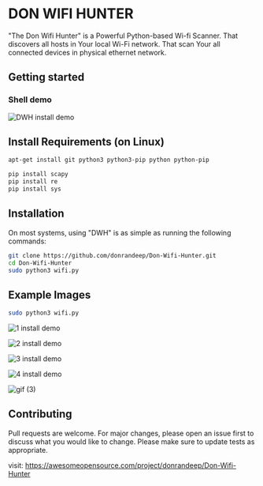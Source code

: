 <!-- start_ppi_description -->

# DON WIFI HUNTER 

"The Don Wifi Hunter"  is a Powerful Python-based Wi-fi Scanner.
That discovers all hosts in Your local Wi-Fi network. That scan Your all connected devices in physical ethernet network.  



## Getting started


### Shell demo

![DWH install demo](https://github.com/donrandeep/Don-Wifi-Hunter/blob/master/Images/gif1.gif)


## Install Requirements (on Linux)

```bash
apt-get install git python3 python3-pip python python-pip

pip install scapy
pip install re
pip install sys
```






## Installation

On most systems, using "DWH" is as simple as running the following commands:

```bash
git clone https://github.com/donrandeep/Don-Wifi-Hunter.git
cd Don-Wifi-Hunter
sudo python3 wifi.py
```
## Example Images
```bash
sudo python3 wifi.py
```
![1 install demo](https://github.com/donrandeep/Don-Wifi-Hunter/blob/master/Images/image1.png)


![2 install demo](https://github.com/donrandeep/Don-Wifi-Hunter/blob/master/Images/image2.png)

![3 install demo](https://github.com/donrandeep/Don-Wifi-Hunter/blob/master/Images/image3.png)

![4 install demo](https://github.com/donrandeep/Don-Wifi-Hunter/blob/master/Images/image4.png)

![gif (3)](https://user-images.githubusercontent.com/86055057/156921112-c18f4adf-0356-4691-a24d-6715660f9006.gif)

## Contributing

Pull requests are welcome. For major changes, please open an issue first to discuss what you would like to change.
Please make sure to update tests as appropriate.



<!-- stop_ppi_description -->



visit: https://awesomeopensource.com/project/donrandeep/Don-Wifi-Hunter
